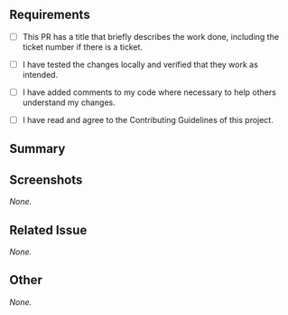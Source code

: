 ## Requirements

- [ ] This PR has a title that briefly describes the work done, including the ticket number if there is a ticket.
- [ ] I have tested the changes locally and verified that they work as intended.
- [ ] I have added comments to my code where necessary to help others understand my changes.
- [ ] I have read and agree to the Contributing Guidelines of this project.


## Summary

<!--
Required.
Please describe what problems your PR addresses.
-->


## Screenshots

*None.*
<!--
Optional.
If possible, please insert any screenshots/videos of your changes here.
Don't forget to remove the *None.* above if you do fill this section.
-->


## Related Issue

*None.*
<!--
Required if applicable.
If present, please link any related issue here, e.g. "https://issues.openmrs.org/browse/123").
Don't forget to remove the *None.* above if you do fill this section.
-->


## Other

*None.*
<!--
Optional.
Anything else that isn't covered by one of the sections above.
Don't forget to remove the *None.* above if you do fill this section.
-->



